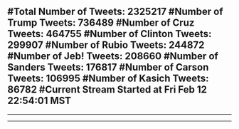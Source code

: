 #Total Number of Tweets: 2325217 
#Number of Trump Tweets: 736489
#Number of Cruz Tweets: 464755
#Number of Clinton Tweets: 299907
#Number of Rubio Tweets: 244872
#Number of Jeb! Tweets: 208660
#Number of Sanders Tweets: 176817
#Number of Carson Tweets: 106995
#Number of Kasich Tweets: 86782
#Current Stream Started at Fri Feb 12 22:54:01 MST
---
---
---
